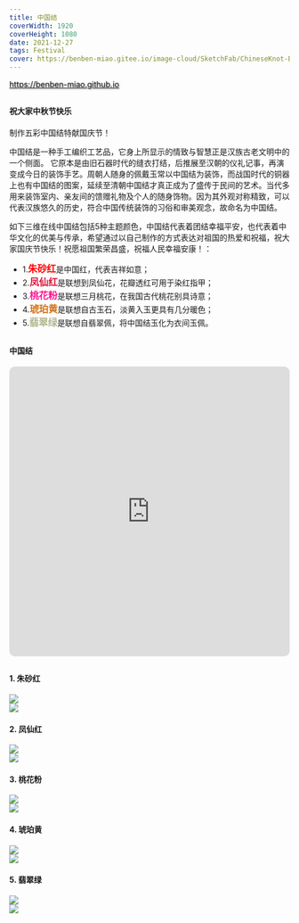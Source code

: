 ```yaml
---
title: 中国结
coverWidth: 1920
coverHeight: 1080
date: 2021-12-27
tags: Festival
cover: https://benben-miao.gitee.io/image-cloud/SketchFab/ChineseKnot-Blender-Vermilion.png
---
```


<!-- <div style="background-color: #eeeeee; width: 120px; padding:5px 20px; border-radius: 3px;">Read More</div> -->
<!-- more -->

<div class="card">
  <a href="https://benben-miao.github.io" style="text-shadow: 1px 1px 3px #888;">https://benben-miao.github.io</a>
</div>

## 
#### 祝大家中秋节快乐
<div class="card">
制作五彩中国结特献国庆节！

中国结是一种手工编织工艺品，它身上所显示的情致与智慧正是汉族古老文明中的一个侧面。 它原本是由旧石器时代的缝衣打结，后推展至汉朝的仪礼记事，再演变成今日的装饰手艺。周朝人随身的佩戴玉常以中国结为装饰，而战国时代的铜器上也有中国结的图案，延续至清朝中国结才真正成为了盛传于民间的艺术。当代多用来装饰室内、亲友间的馈赠礼物及个人的随身饰物。因为其外观对称精致，可以代表汉族悠久的历史，符合中国传统装饰的习俗和审美观念，故命名为中国结。

如下三维在线中国结包括5种主题颜色，中国结代表着团结幸福平安，也代表着中华文化的优美与传承，希望通过以自己制作的方式表达对祖国的热爱和祝福，祝大家国庆节快乐！祝愿祖国繁荣昌盛，祝福人民幸福安康！：
- 1.<span style="color:red; font-size:1.2em; font-weight:bold;">朱砂红</span>是中国红，代表吉祥如意；
- 2.<span style="color:#DC143C; font-size:1.2em; font-weight:bold;">凤仙红</span>是联想到凤仙花，花瓣透红可用于染红指甲；
- 3.<span style="color:#FF1493; font-size:1.2em; font-weight:bold;">桃花粉</span>是联想三月桃花，在我国古代桃花别具诗意；
- 4.<span style="color:rgb(211,116,26); font-size:1.2em; font-weight:bold;">琥珀黄</span>是联想自古玉石，淡黄入玉更具有几分暖色；
- 5.<span style="color:rgb(179,184,143); font-size:1.2em; font-weight:bold;">翡翠绿</span>是联想自翡翠佩，将中国结玉化为衣间玉佩。
</div>

## 
#### 中国结

<div class="frame">
  <iframe frameborder="0" allowfullscreen mozallowfullscreen="true" webkitallowfullscreen="true" allow="fullscreen; autoplay; vr" 
  style="width: 100%; height: 520px; border-radius: 10px;" 
  src="https://sketchfab.com/models/66ffd5ff4d2d4d3a95636f106cc95a83/embed?autospin=1">
  </iframe>
</div>

## 
#### 1. 朱砂红
<img src="https://benben-miao.gitee.io/image-cloud/SketchFab/ChineseKnot-Blender-Vermilion.png">
<br/>
<img src="https://benben-miao.gitee.io/image-cloud/SketchFab/ChineseKnot-Vermilion-Render.jpg">

#### 2. 凤仙红
<img src="https://benben-miao.gitee.io/image-cloud/SketchFab/ChineseKnotting-Blender-PolishRed.png">
<br/>
<img src="https://benben-miao.gitee.io/image-cloud/SketchFab/ChineseKnot-PolishRed-Render.jpg">

#### 3. 桃花粉
<img src="https://benben-miao.gitee.io/image-cloud/SketchFab/ChineseKnot-Blender-Pink.png">
<br/>
<img src="https://benben-miao.gitee.io/image-cloud/SketchFab/ChineseKnot-Pink-Render.jpg">

#### 4. 琥珀黄
<img src="https://benben-miao.gitee.io/image-cloud/SketchFab/ChineseKnot-Blender-Topaz.png">
<br/>
<img src="https://benben-miao.gitee.io/image-cloud/SketchFab/ChineseKnot-Topaz-Render.jpg">

#### 5. 翡翠绿
<img src="https://benben-miao.gitee.io/image-cloud/SketchFab/ChineseKnot-Blender-Emerald.png">
<br/>
<img src="https://benben-miao.gitee.io/image-cloud/SketchFab/ChineseKnot-Emerald-Render.jpg">